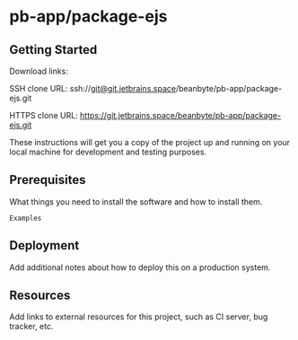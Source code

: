 # pb-app/package-ejs



## Getting Started

Download links:

SSH clone URL: ssh://git@git.jetbrains.space/beanbyte/pb-app/package-ejs.git

HTTPS clone URL: https://git.jetbrains.space/beanbyte/pb-app/package-ejs.git



These instructions will get you a copy of the project up and running on your local machine for development and testing purposes.

## Prerequisites

What things you need to install the software and how to install them.

```
Examples
```

## Deployment

Add additional notes about how to deploy this on a production system.

## Resources

Add links to external resources for this project, such as CI server, bug tracker, etc.
